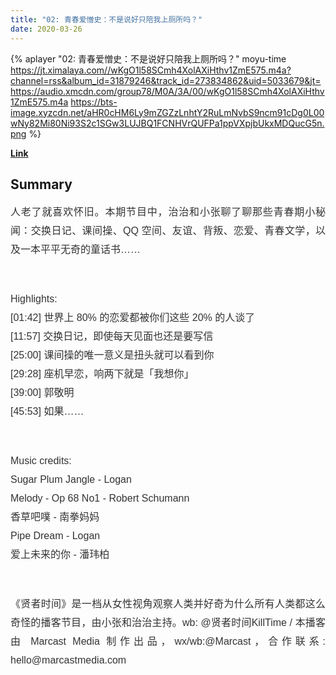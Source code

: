 ```yaml
---
title: "02: 青春爱憎史：不是说好只陪我上厕所吗？"
date: 2020-03-26
---
```


{% aplayer "02: 青春爱憎史：不是说好只陪我上厕所吗？" moyu-time  https://jt.ximalaya.com//wKgO1l58SCmh4XolAXiHthv1ZmE575.m4a?channel=rss&album_id=31879246&track_id=273834862&uid=5033679&jt=https://audio.xmcdn.com/group78/M0A/3A/00/wKgO1l58SCmh4XolAXiHthv1ZmE575.m4a https://bts-image.xyzcdn.net/aHR0cHM6Ly9mZGZzLnhtY2RuLmNvbS9ncm91cDg0L00wNy82Mi80Ni93S2c1SGw3LUJBQ1FCNHVrQUFPa1ppVXpjbUkxMDQucG5n.png %}

**[Link](https://www.xiaoyuzhoufm.com/episode/5e7c49e0418a84a04651d28b)**

## Summary
<p style="color: #333333; font-weight: normal; font-size: 16px; line-height: 30px; font-family: Helvetica,Arial,sans-serif; text-align: justify;">人老了就喜欢怀旧。本期节目中，治治和小张聊了聊那些青春期小秘闻：交换日记、课间操、QQ 空间、友谊、背叛、恋爱、青春文学，以及一本平平无奇的童话书……</p><span><br /></span><p style="color: #333333; font-weight: normal; font-size: 16px; line-height: 30px; font-family: Helvetica,Arial,sans-serif; text-align: justify;">Highlights:<br />[01:42] 世界上 80% 的恋爱都被你们这些 20% 的人谈了<br />[11:57] 交换日记，即使每天见面也还是要写信<br />[25:00] 课间操的唯一意义是扭头就可以看到你<br />[29:28] 座机早恋，响两下就是「我想你」<br />[39:00] 郭敬明<br />[45:53] 如果……</p><span><br /></span><p style="color: #333333; font-weight: normal; font-size: 16px; line-height: 30px; font-family: Helvetica,Arial,sans-serif; text-align: justify;">Music credits:<br />Sugar Plum Jangle - Logan<br />Melody - Op 68 No1 - Robert Schumann<br />香草吧噗 - 南拳妈妈<br />Pipe Dream - Logan<br />爱上未来的你 - 潘玮柏</p><span><br /></span><p style="color: #333333; font-weight: normal; font-size: 16px; line-height: 30px; font-family: Helvetica,Arial,sans-serif; text-align: justify;">《贤者时间》是一档从女性视角观察人类并好奇为什么所有人类都这么奇怪的播客节目，由小张和治治主持。wb: @贤者时间KillTime / 本播客由 Marcast Media 制作出品，wx/wb:@Marcast，合作联系: hello@marcastmedia.com<br /></p>
    